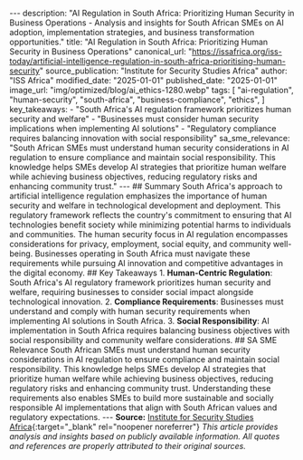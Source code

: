 --- description: "AI Regulation in South Africa: Prioritizing Human Security in Business Operations - Analysis and insights for South African SMEs on AI adoption, implementation strategies, and business transformation opportunities." title: "AI Regulation in South Africa: Prioritizing Human Security in Business Operations" canonical_url: "https://issafrica.org/iss-today/artificial-intelligence-regulation-in-south-africa-prioritising-human-security" source_publication: "Institute for Security Studies Africa" author: "ISS Africa" modified_date: "2025-01-01" published_date: "2025-01-01" image_url: "img/optimized/blog/ai_ethics-1280.webp" tags: [ "ai-regulation", "human-security", "south-africa", "business-compliance", "ethics", ] key_takeaways: - "South Africa's AI regulation framework prioritizes human security and welfare" - "Businesses must consider human security implications when implementing AI solutions" - "Regulatory compliance requires balancing innovation with social responsibility" sa_sme_relevance: "South African SMEs must understand human security considerations in AI regulation to ensure compliance and maintain social responsibility. This knowledge helps SMEs develop AI strategies that prioritize human welfare while achieving business objectives, reducing regulatory risks and enhancing community trust." --- <script type="application/ld+json"> { "@context": "https://schema.org", "@type": "Article", "headline": "AI Regulation in South Africa: Prioritizing Human Security in Business Operations", "description": "AI Regulation in South Africa: Prioritizing Human Security in Business Operations - Analysis and insights for South African SMEs on AI adoption, implementation strategies, and business transformation opportunities.", "author": { "@type": "Organization", "name": "ISS Africa" }, "publisher": { "@type": "Organization", "name": "Maru" }, "datePublished": "2025-01-01", "dateModified": "2025-01-01", "mainEntityOfPage": { "@type": "WebPage", "@id": "https://issafrica.org/iss-today/artificial-intelligence-regulation-in-south-africa-prioritising-human-security" } } </script> ## Summary South Africa's approach to artificial intelligence regulation emphasizes the importance of human security and welfare in technological development and deployment. This regulatory framework reflects the country's commitment to ensuring that AI technologies benefit society while minimizing potential harms to individuals and communities. The human security focus in AI regulation encompasses considerations for privacy, employment, social equity, and community well-being. Businesses operating in South Africa must navigate these requirements while pursuing AI innovation and competitive advantages in the digital economy. ## Key Takeaways 1. **Human-Centric Regulation**: South Africa's AI regulatory framework prioritizes human security and welfare, requiring businesses to consider social impact alongside technological innovation. 2. **Compliance Requirements**: Businesses must understand and comply with human security requirements when implementing AI solutions in South Africa. 3. **Social Responsibility**: AI implementation in South Africa requires balancing business objectives with social responsibility and community welfare considerations. ## SA SME Relevance South African SMEs must understand human security considerations in AI regulation to ensure compliance and maintain social responsibility. This knowledge helps SMEs develop AI strategies that prioritize human welfare while achieving business objectives, reducing regulatory risks and enhancing community trust. Understanding these requirements also enables SMEs to build more sustainable and socially responsible AI implementations that align with South African values and regulatory expectations. --- **Source:** [Institute for Security Studies Africa](https://issafrica.org/iss-today/artificial-intelligence-regulation-in-south-africa-prioritising-human-security){:target="_blank" rel="noopener noreferrer"} *This article provides analysis and insights based on publicly available information. All quotes and references are properly attributed to their original sources.*
